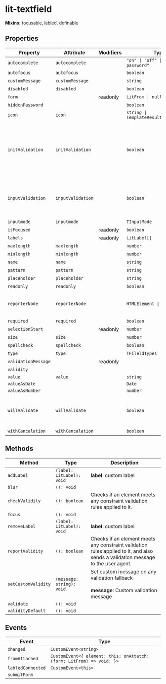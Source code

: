 # lit-textfield

**Mixins:** focusable, labled, definable

## Properties

| Property            | Attribute         | Modifiers | Type                                   | Default | Description                                      |
|---------------------|-------------------|-----------|----------------------------------------|---------|--------------------------------------------------|
| `autocomplete`      | `autocomplete`    |           | `"on" \| "off" \| "current-password"`  | "off"   |                                                  |
| `autofocus`         | `autofocus`       |           | `boolean`                              | false   |                                                  |
| `customMessage`     | `customMessage`   |           | `string`                               | ""      |                                                  |
| `disabled`          | `disabled`        |           | `boolean`                              | false   |                                                  |
| `form`              |                   | readonly  | `LitFrom \| null`                      |         |                                                  |
| `hiddenPassword`    |                   |           | `boolean`                              | true    |                                                  |
| `icon`              | `icon`            |           | `string \| TemplateResult<ResultType>` | ""      |                                                  |
| `initValidation`    | `initValidation`  |           | `boolean`                              | true    | Whet false validation will only when current value not equal default value |
| `inputValidation`   | `inputValidation` |           | `boolean`                              | false   | Validation on each input. Logic must realazied in child class |
| `inputmode`         | `inputmode`       |           | `TInputMode`                           | "text"  |                                                  |
| `isFocused`         |                   | readonly  | `boolean`                              |         |                                                  |
| `labels`            |                   | readonly  | `LitLabel[]`                           |         |                                                  |
| `maxlength`         | `maxlength`       |           | `number`                               | 0       |                                                  |
| `minlength`         | `minlength`       |           | `number`                               | 0       |                                                  |
| `name`              | `name`            |           | `string`                               | ""      |                                                  |
| `pattern`           | `pattern`         |           | `string`                               | ""      |                                                  |
| `placeholder`       | `placeholder`     |           | `string`                               | ""      |                                                  |
| `readonly`          | `readonly`        |           | `boolean`                              | false   |                                                  |
| `reporterNode`      | `reporterNode`    |           | `HTMLElement \| undefined`             |         | Node to report validation state                  |
| `required`          | `required`        |           | `boolean`                              | false   |                                                  |
| `selectionStart`    |                   | readonly  | `number`                               |         |                                                  |
| `size`              | `size`            |           | `number`                               | 0       |                                                  |
| `spellcheck`        | `spellcheck`      |           | `boolean`                              | false   |                                                  |
| `type`              | `type`            |           | `TFileldTypes`                         | "text"  |                                                  |
| `validationMessage` |                   | readonly  |                                        |         |                                                  |
| `validity`          |                   |           |                                        | {}      |                                                  |
| `value`             | `value`           |           | `string`                               |         |                                                  |
| `valueAsDate`       |                   |           | `Date`                                 |         |                                                  |
| `valueAsNumber`     |                   |           | `number`                               |         |                                                  |
| `willValidate`      | `willValidate`    |           | `boolean`                              | true    | Validation of component (off on false).          |
| `withCancalation`   | `withCancalation` |           | `boolean`                              | false   |                                                  |

## Methods

| Method              | Type                      | Description                                      |
|---------------------|---------------------------|--------------------------------------------------|
| `addLabel`          | `(label: LitLabel): void` | **label**: custom label                          |
| `blur`              | `(): void`                |                                                  |
| `checkValidity`     | `(): boolean`             | Checks if an element meets any constraint validation rules applied to it. |
| `focus`             | `(): void`                |                                                  |
| `removeLabel`       | `(label: LitLabel): void` | **label**: custom label                          |
| `reportValidity`    | `(): boolean`             | Checks if an element meets any constraint validation rules applied to it, and also sends a validation message to the user agent. |
| `setCustomValidity` | `(message: string): void` | Set custom message on any validation fallback<br /><br />**message**: Custom validation message |
| `validate`          | `(): void`                |                                                  |
| `validityDefault`   | `(): void`                |                                                  |

## Events

| Event             | Type                                             |
|-------------------|--------------------------------------------------|
| `changed`         | `CustomEvent<string>`                            |
| `fromAttached`    | `CustomEvent<{ element: this; onAttatch: (form: LitFrom) => void; }>` |
| `labledConnected` | `CustomEvent<this>`                              |
| `submitForm`      |                                                  |
